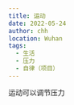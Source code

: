```yaml
---
title: 运动
date: 2022-05-24
author: chh
location: Wuhan
tags:
  - 生活
  - 压力
  - 自律（项目）
---
```


运动可以调节压力
